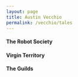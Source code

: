 ```yaml
---
layout: page
title: Austin Vecchio
permalink: /vecchio/tales
---
```


####
####
#### The Robot Society
#### Virgin Territory
#### The Guilds
#### 